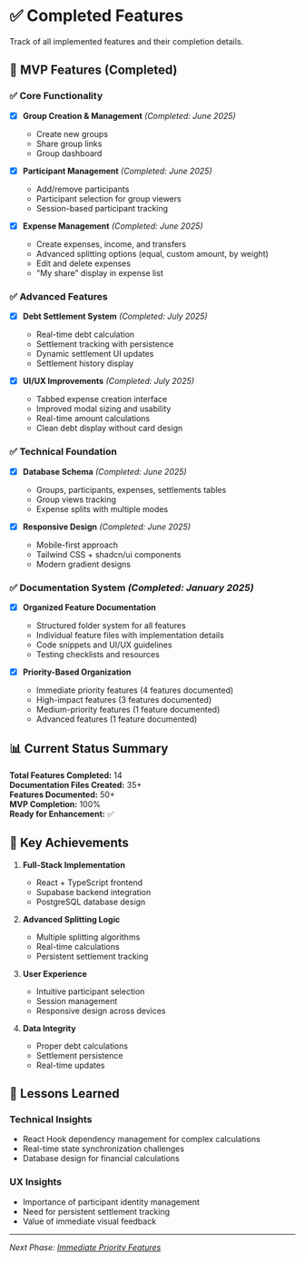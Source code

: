 # ✅ Completed Features

Track of all implemented features and their completion details.

## 🎉 **MVP Features (Completed)**

### ✅ **Core Functionality**
- [x] **Group Creation & Management** *(Completed: June 2025)*
  - Create new groups
  - Share group links
  - Group dashboard
  
- [x] **Participant Management** *(Completed: June 2025)*
  - Add/remove participants
  - Participant selection for group viewers
  - Session-based participant tracking
  
- [x] **Expense Management** *(Completed: June 2025)*
  - Create expenses, income, and transfers
  - Advanced splitting options (equal, custom amount, by weight)
  - Edit and delete expenses
  - "My share" display in expense list

### ✅ **Advanced Features**
- [x] **Debt Settlement System** *(Completed: July 2025)*
  - Real-time debt calculation
  - Settlement tracking with persistence
  - Dynamic settlement UI updates
  - Settlement history display

- [x] **UI/UX Improvements** *(Completed: July 2025)*
  - Tabbed expense creation interface
  - Improved modal sizing and usability
  - Real-time amount calculations
  - Clean debt display without card design

### ✅ **Technical Foundation**
- [x] **Database Schema** *(Completed: June 2025)*
  - Groups, participants, expenses, settlements tables
  - Group views tracking
  - Expense splits with multiple modes
  
- [x] **Responsive Design** *(Completed: June 2025)*
  - Mobile-first approach
  - Tailwind CSS + shadcn/ui components
  - Modern gradient designs

### ✅ **Documentation System** *(Completed: January 2025)*
- [x] **Organized Feature Documentation**
  - Structured folder system for all features
  - Individual feature files with implementation details
  - Code snippets and UI/UX guidelines
  - Testing checklists and resources

- [x] **Priority-Based Organization**
  - Immediate priority features (4 features documented)
  - High-impact features (3 features documented)
  - Medium-priority features (1 feature documented)
  - Advanced features (1 feature documented)

## 📊 **Current Status Summary**

**Total Features Completed:** 14  
**Documentation Files Created:** 35+  
**Features Documented:** 50+  
**MVP Completion:** 100%  
**Ready for Enhancement:** ✅  

## 🎯 **Key Achievements**

1. **Full-Stack Implementation**
   - React + TypeScript frontend
   - Supabase backend integration
   - PostgreSQL database design

2. **Advanced Splitting Logic**
   - Multiple splitting algorithms
   - Real-time calculations
   - Persistent settlement tracking

3. **User Experience**
   - Intuitive participant selection
   - Session management
   - Responsive design across devices

4. **Data Integrity**
   - Proper debt calculations
   - Settlement persistence
   - Real-time updates

## 📝 **Lessons Learned**

### **Technical Insights**
- React Hook dependency management for complex calculations
- Real-time state synchronization challenges
- Database design for financial calculations

### **UX Insights**
- Importance of participant identity management
- Need for persistent settlement tracking
- Value of immediate visual feedback

---

*Next Phase: [Immediate Priority Features](./features/immediate/)*
